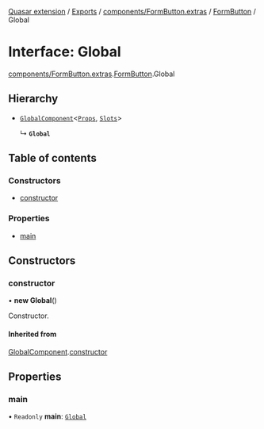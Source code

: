 [Quasar extension](../index.md) / [Exports](../modules.md) / [components/FormButton.extras](../modules/components_FormButton_extras.md) / [FormButton](../modules/components_FormButton_extras.FormButton.md) / Global

# Interface: Global

[components/FormButton.extras](../modules/components_FormButton_extras.md).[FormButton](../modules/components_FormButton_extras.FormButton.md).Global

## Hierarchy

- [`GlobalComponent`](components_api_misc.GlobalComponent.md)<[`Props`](components_FormButton_extras.FormButton.Props.md), [`Slots`](components_FormButton_extras.FormButton.Slots.md)\>

  ↳ **`Global`**

## Table of contents

### Constructors

- [constructor](components_FormButton_extras.FormButton.Global.md#constructor)

### Properties

- [main](components_FormButton_extras.FormButton.Global.md#main)

## Constructors

### constructor

• **new Global**()

Constructor.

#### Inherited from

[GlobalComponent](components_api_misc.GlobalComponent.md).[constructor](components_api_misc.GlobalComponent.md#constructor)

## Properties

### main

• `Readonly` **main**: [`Global`](components_BaseButton_extras.BaseButton.Global.md)
